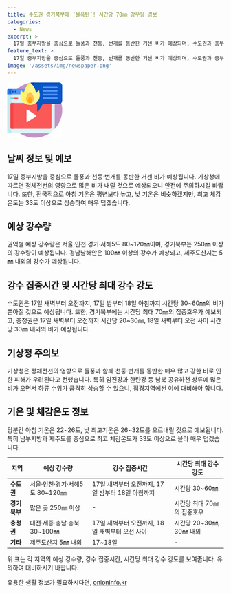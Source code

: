 ```yaml
---
title: 수도권 경기북부에 ‘물폭탄’! 시간당 70㎜ 강우량 경보
categories:
  - News
excerpt: >
  17일 중부지방을 중심으로 돌풍과 천둥, 번개를 동반한 거센 비가 예상되며, 수도권과 중부지방을 중심으로 18일까지 호우 예상. 특히, 경기북부는 시간당 최대 70mm의 집중호우 예보. 남부지방과 제주도는 평년보다 높은 체감온도로 매우 덥겠으며, 전국적으로 흐린 날씨가 지속될 것으로 전망됨.
feature_text: >
  17일 중부지방을 중심으로 돌풍과 천둥, 번개를 동반한 거센 비가 예상되며, 수도권과 중부지방을 중심으로 18일까지 호우 예상. 특히, 경기북부는 시간당 최대 70mm의 집중호우 예보. 남부지방과 제주도는 평년보다 높은 체감온도로 매우 덥겠으며, 전국적으로 흐린 날씨가 지속될 것으로 전망됨.
image: '/assets/img/newspaper.png'
---
```


<p><img src="/assets/img/news.png" alt="rentncar 속보" /></p>

<h2 data-ke-size="size26">날씨 정보 및 예보</h2>

<p data-ke-size="size16">17일 중부지방을 중심으로 돌풍과 천둥·번개를 동반한 거센 비가 예상됩니다. 기상청에 따르면 정체전선의 영향으로 많은 비가 내릴 것으로 예상되오니 안전에 주의하시길 바랍니다. 또한, 전국적으로 아침 기온은 평년보다 높고, 낮 기온은 비슷하겠지만, 최고 체감온도는 33도 이상으로 상승하여 매우 덥겠습니다.</p>

<h2 data-ke-size="size26">예상 강수량</h2>

<p data-ke-size="size16">권역별 예상 강수량은 서울·인천·경기·서해5도 80~120㎜이며, 경기북부는 250㎜ 이상의 강수량이 예상됩니다. 경남남해안은 100㎜ 이상의 강수가 예상되고, 제주도산지는 5㎜ 내외의 강수가 예상됩니다.</p>

<h2 data-ke-size="size26">강수 집중시간 및 시간당 최대 강수 강도</h2>

<p data-ke-size="size16">수도권은 17일 새벽부터 오전까지, 17일 밤부터 18일 아침까지 시간당 30~60㎜의 비가 쏟아질 것으로 예상됩니다. 또한, 경기북부에는 시간당 최대 70㎜의 집중호우가 예보되고, 충청권은 17일 새벽부터 오전까지 시간당 20~30㎜, 18일 새벽부터 오전 사이 시간당 30㎜ 내외의 비가 예상됩니다.</p>

<h2 data-ke-size="size26">기상청 주의보</h2>

<p data-ke-size="size16">기상청은 정체전선의 영향으로 돌풍과 함께 천둥·번개를 동반한 매우 많고 강한 비로 인한 피해가 우려된다고 전했습니다. 특히 임진강과 한탄강 등 남북 공유하천 상류에 많은 비가 오면서 하류 수위가 급격히 상승할 수 있으니, 접경지역에선 이에 대비해야 합니다.</p>

<h2 data-ke-size="size26">기온 및 체감온도 정보</h2>

<p data-ke-size="size16">당분간 아침 기온은 22~26도, 낮 최고기온은 26~32도를 오르내릴 것으로 예보됩니다. 특히 남부지방과 제주도를 중심으로 최고 체감온도가 33도 이상으로 올라 매우 덥겠습니다.</p>

<table>
    <thead>
        <tr>
            <th>지역</th>
            <th>예상 강수량</th>
            <th>강수 집중시간</th>
            <th>시간당 최대 강수 강도</th>
        </tr>
    </thead>
    <tbody>
        <tr>
            <td><b>수도권</b></td>
            <td>서울·인천·경기·서해5도 80~120㎜</td>
            <td>17일 새벽부터 오전까지, 17일 밤부터 18일 아침까지</td>
            <td>시간당 30~60㎜</td>
        </tr>
        <tr>
            <td><b>경기북부</b></td>
            <td>많은 곳 250㎜ 이상</td>
            <td>-</td>
            <td>시간당 최대 70㎜의 집중호우</td>
        </tr>
        <tr>
            <td><b>충청권</b></td>
            <td>대전·세종·충남·충북 30~100㎜</td>
            <td>17일 새벽부터 오전까지, 18일 새벽부터 오전 사이</td>
            <td>시간당 20~30㎜, 30㎜ 내외</td>
        </tr>
        <tr>
            <td><b>기타</b></td>
            <td>제주도산지 5㎜ 내외</td>
            <td>17~18일</td>
            <td>-</td>
        </tr>
    </tbody>
</table>

<p data-ke-size="size16">위 표는 각 지역의 예상 강수량, 강수 집중시간, 시간당 최대 강수 강도를 보여줍니다. 유의하여 대비하시기 바랍니다.</p>
유용한 생활 정보가 필요하시다면, <a href="https://onioninfo.kr" rel="dofollow">onioninfo.kr</a>


